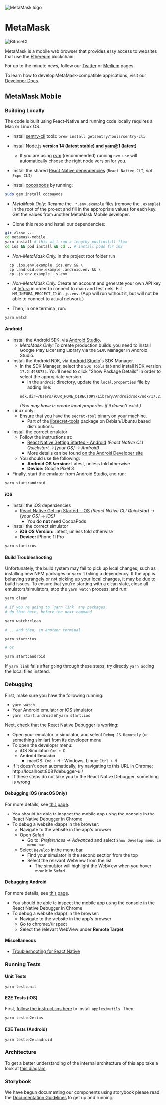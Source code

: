 ![MetaMask logo](logo.png?raw=true)

# MetaMask

![BitriseCI](https://app.bitrise.io/app/be69d4368ee7e86d/status.svg?token=OBhpG-OxuDtWGezLhceqhw&branch=develop)

MetaMask is a mobile web browser that provides easy access to websites that use the [Ethereum](https://ethereum.org/) blockchain.

For up to the minute news, follow our [Twitter](https://twitter.com/metamask) or [Medium](https://medium.com/metamask) pages.

To learn how to develop MetaMask-compatible applications, visit our [Developer Docs](https://docs.metamask.io).

## MetaMask Mobile

### Building Locally

The code is built using React-Native and running code locally requires a Mac or Linux OS.

-   Install [sentry-cli](https://github.com/getsentry/sentry-cli) tools: `brew install getsentry/tools/sentry-cli`

-   Install [Node.js](https://nodejs.org) **version 14 (latest stable) and yarn@1 (latest)**

    -   If you are using [nvm](https://github.com/creationix/nvm#installation) (recommended) running `nvm use` will automatically choose the right node version for you.

-   Install the shared [React Native dependencies](https://reactnative.dev/docs/environment-setup#installing-dependencies) (`React Native CLI`, _not_ `Expo CLI`)

-   Install [cocoapods](https://guides.cocoapods.org/using/getting-started.html) by running:

```bash
sudo gem install cocoapods
```

-   _MetaMask Only:_ Rename the `.*.env.example` files (remove the `.example`) in the root of the project and fill in the appropriate values for each key. Get the values from another MetaMask Mobile developer.

-   Clone this repo and install our dependencies:

```bash
git clone ...
cd metamask-mobile
yarn install # this will run a lengthy postinstall flow
cd ios && pod install && cd .. # install pods for iOS
```

-   _Non-MetaMask Only:_ In the project root folder run

```
  cp .ios.env.example .ios.env && \
  cp .android.env.example .android.env && \
  cp .js.env.example .js.env
```

-   _Non-MetaMask Only:_ Create an account and generate your own API key at [Infura](https://infura.io) in order to connect to main and test nets. Fill `MM_INFURA_PROJECT_ID` in `.js.env`. (App will run without it, but will not be able to connect to actual network.)

-   Then, in one terminal, run:

```bash
yarn watch
```

#### Android

-   Install the Android SDK, via [Android Studio](https://developer.android.com/studio).
    -   _MetaMask Only:_ To create production builds, you need to install Google Play Licensing Library via the SDK Manager in Android Studio.
-   Install the Android NDK, via [Android Studio](https://developer.android.com/studio)'s SDK Manager.
    -   In the SDK Manager, select the `SDK Tools` tab and install NDK version `17.2.4988734`. You'll need to click "Show Package Details" in order to select the appropriate version.
        -   In the `android` directory, update the `local.properties` file by adding line:
        ```
        ndk.dir=/Users/YOUR_HOME_DIRECTORY/Library/Android/sdk/ndk/17.2.4988734
        ```
        _(You may have to create local.properties if it doesn't exist.)_
-   Linux only:
    -   Ensure that you have the `secret-tool` binary on your machine.
        -   Part of the [libsecret-tools](https://launchpad.net/ubuntu/bionic/+package/libsecret-tools) package on Debian/Ubuntu based distributions.
-   Install the correct emulator
    -   Follow the instructions at:
        -   [React Native Getting Started - Android](https://reactnative.dev/docs/environment-setup#installing-dependencies) _(React Native CLI Quickstart -> [your OS] -> Android)_
        -   More details can be found [on the Android Developer site](https://developer.android.com/studio/run/emulator)
    -   You should use the following:
        -   **Android OS Version:** Latest, unless told otherwise
        -   **Device:** Google Pixel 3
-   Finally, start the emulator from Android Studio, and run:

```bash
yarn start:android
```

#### iOS

-   Install the iOS dependencies
    -   [React Native Getting Started - iOS](https://reactnative.dev/docs/environment-setup#installing-dependencies) _(React Native CLI Quickstart -> [your OS] -> iOS)_
        -   You do **not** need CocoaPods
-   Install the correct simulator
    -   **iOS OS Version:** Latest, unless told otherwise
    -   **Device:** iPhone 11 Pro

```bash
yarn start:ios
```

#### Build Troubleshooting

Unfortunately, the build system may fail to pick up local changes, such as installing new NPM packages or `yarn link`ing a dependency.
If the app is behaving strangely or not picking up your local changes, it may be due to build issues.
To ensure that you're starting with a clean slate, close all emulators/simulators, stop the `yarn watch` process, and run:

```bash
yarn clean

# if you're going to `yarn link` any packages,
# do that here, before the next command

yarn watch:clean

# ...and then, in another terminal

yarn start:ios

# or

yarn start:android
```

If `yarn link` fails after going through these steps, try directly `yarn add`ing the local files instead.

### Debugging

First, make sure you have the following running:

-   `yarn watch`
-   Your Android emulator or iOS simulator
-   `yarn start:android` or `yarn start:ios`

Next, check that the React Native Debugger is working:

-   Open your emulator or simulator, and select `Debug JS Remotely` (or something similar) from its developer menu
-   To open the developer menu:
    -   iOS Simulator: `Cmd + D`
    -   Android Emulator
        -   macOS: `Cmd + M` - Windows, Linux: `Ctrl + M`
-   If it doesn't open automatically, try navigating to this URL in Chrome: http://localhost:8081/debugger-ui/
-   If these steps do not take you to the React Native Debugger, something is wrong

#### Debugging iOS (macOS Only)

For more details, see [this page](https://medium.com/@mattcroak718/debugging-your-iphone-mobile-web-app-using-safari-development-tools-71240657c487).

-   You should be able to inspect the mobile app using the console in the React Native Debugger in Chrome
-   To debug a website (dapp) in the browser:
    -   Navigate to the website in the app's browser
    -   Open Safari
        -   Go to: _Preferences -> Advanced_ and select `Show Develop menu in menu bar`
    -   Select `Develop` in the menu bar
        -   Find your simulator in the second section from the top
        -   Select the relevant WebView from the list
            -   The simulator will highlight the WebView when you hover over it in Safari

#### Debugging Android

For more details, see [this page](https://developers.google.com/web/tools/chrome-devtools/remote-debugging/webviews).

-   You should be able to inspect the mobile app using the console in the React Native Debugger in Chrome
-   To debug a website (dapp) in the browser:
    -   Navigate to the website in the app's browser
    -   Go to chrome://inspect
    -   Select the relevant WebView under **Remote Target**

#### Miscellaneous

-   [Troubleshooting for React Native](https://facebook.github.io/react-native/docs/troubleshooting#content)

### Running Tests

#### Unit Tests

```bash
yarn test:unit
```

#### E2E Tests (iOS)

First, [follow the instructions here](https://github.com/wix/AppleSimulatorUtils) to install `applesimutils`. Then:

```bash
yarn test:e2e:ios
```

#### E2E Tests (Android)

```bash
yarn test:e2e:android
```

### Architecture

To get a better understanding of the internal architecture of this app take a look at [this diagram](https://github.com/MetaMask/metamask-mobile/blob/develop/architecture.svg).

### Storybook

We have begun documenting our components using storybook please read the [Documentation Guidelines](./storybook/DOCUMENTATION_GUIDELINES.md) to get up and running.
